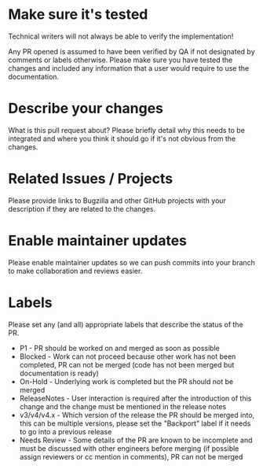# Make sure it's tested
Technical writers will not always be able to verify the implementation!

Any PR opened is assumed to have been verified by QA if not designated by comments or labels otherwise. Please make sure you have tested the changes and included any information that a user would require to use the documentation.

# Describe your changes
What is this pull request about? Please briefly detail why this needs to be integrated
and where you think it should go if it's not obvious from the changes.

# Related Issues / Projects
Please provide links to Bugzilla and other GitHub projects with your description if they are related to the changes.

# Enable maintainer updates
Please enable maintainer updates so we can push commits into your branch to make collaboration and reviews easier.

# Labels
Please set any (and all) appropriate labels that describe the status of the PR.

* P1 - PR should be worked on and merged as soon as possible
* Blocked - Work can not proceed because other work has not been completed, PR can not be merged (code has not been merged but documentation is ready)
* On-Hold - Underlying work is completed but the PR should not be merged
* ReleaseNotes - User interaction is required after the introduction of this change and the change must be mentioned in the release notes
* v3/v4/v4.x - Which version of the release the PR should be merged into, this can be multiple versions, please set the "Backport" label if it needs to go into a previous
release
* Needs Review - Some details of the PR are known to be incomplete and must be discussed with other engineers before merging (if possible assign reviewers or cc mention in comments), PR can not be merged
